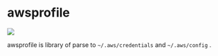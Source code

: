 # awsprofile

![](https://github.com/youyo/awsprofile/workflows/Test/badge.svg)

awsprofile is library of parse to `~/.aws/credentials` and `~/.aws/config` .
